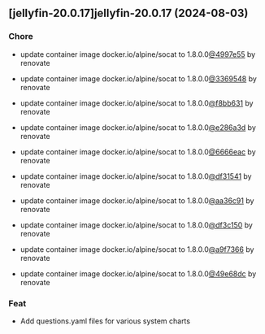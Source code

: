

## [jellyfin-20.0.17]jellyfin-20.0.17 (2024-08-03)

### Chore



- update container image docker.io/alpine/socat to 1.8.0.0[@4997e55](https://github.com/4997e55) by renovate

- update container image docker.io/alpine/socat to 1.8.0.0[@3369548](https://github.com/3369548) by renovate

- update container image docker.io/alpine/socat to 1.8.0.0[@f8bb631](https://github.com/f8bb631) by renovate

- update container image docker.io/alpine/socat to 1.8.0.0[@e286a3d](https://github.com/e286a3d) by renovate

- update container image docker.io/alpine/socat to 1.8.0.0[@6666eac](https://github.com/6666eac) by renovate

- update container image docker.io/alpine/socat to 1.8.0.0[@df31541](https://github.com/df31541) by renovate

- update container image docker.io/alpine/socat to 1.8.0.0[@aa36c91](https://github.com/aa36c91) by renovate

- update container image docker.io/alpine/socat to 1.8.0.0[@df3c150](https://github.com/df3c150) by renovate

- update container image docker.io/alpine/socat to 1.8.0.0[@a9f7366](https://github.com/a9f7366) by renovate

- update container image docker.io/alpine/socat to 1.8.0.0[@49e68dc](https://github.com/49e68dc) by renovate

### Feat



- Add questions.yaml files for various system charts